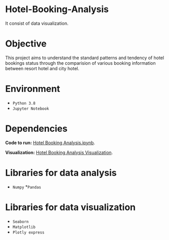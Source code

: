 # Hotel-Booking-Analysis
It consist of data visualization.

# Objective
This project aims to understand the standard patterns and tendency of hotel bookings status through the comparision of various booking information between resort hotel and city hotel.

# Environment
* ``Python 3.8``
* ``Jupyter Notebook``

# Dependencies
**Code to run:** [Hotel Booking Analysis.ipynb](https://github.com/AnsonL11/Hotel-Booking-Analysis/blob/main/Hotel_Booking_Analysis.ipynb).

**Visualization:** [Hotel Booking Analysis Visualization](https://nbviewer.org/github/AnsonL11/Hotel-Booking-Analysis/blob/main/Hotel_Booking_Analysis.ipynb).

# Libraries for data analysis
* ``Numpy``
*``Pandas``
# Libraries for data visualization
* ``Seaborn``
* ``Matplotlib``
* ``Plotly express``
